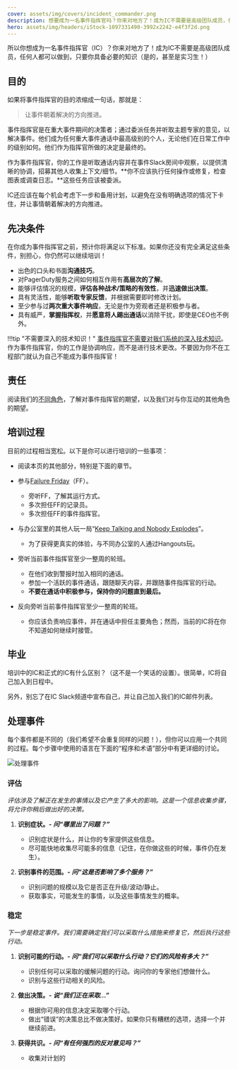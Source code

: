 ```yaml
---
cover: assets/img/covers/incident_commander.png
description: 想要成为一名事件指挥官吗？你来对地方了！成为IC不需要是高级团队成员，任何人都可以做到，只要你具备必要的知识（是的，甚至是实习生！）
hero: assets/img/headers/iStock-1097331490-3992x2242-e4f3f2d.png
---
```

所以你想成为一名事件指挥官（IC）？你来对地方了！成为IC不需要是高级团队成员，任何人都可以做到，只要你具备必要的知识（是的，甚至是实习生！）

## 目的
如果将事件指挥官的目的浓缩成一句话，那就是：

> 让事件朝着解决的方向推进。

事件指挥官是在重大事件期间的决策者；通过委派任务并听取主题专家的意见，以解决事件。他们成为任何重大事件通话中最高级别的个人，无论他们在日常工作中的级别如何。他们作为指挥官所做的决定是最终的。

作为事件指挥官，你的工作是听取通话内容并在事件Slack房间中观察，以提供清晰的协调，招募其他人收集上下文/细节。**你不应该执行任何操作或修复，检查图表或调查日志。**这些任务应该被委派。

IC还应该在每个机会考虑下一步和备用计划，以避免在没有明确选项的情况下卡住，并让事情朝着解决的方向推进。

## 先决条件
在你成为事件指挥官之前，预计你将满足以下标准。如果你还没有完全满足这些条件，别担心，你仍然可以继续培训！

* 出色的口头和书面**沟通技巧**。
* 对PagerDuty服务之间如何相互作用有**高层次的了解**。
* 能够评估情况的规模，**评估各种战术/策略的有效性**，并**迅速做出决策**。
* 具有灵活性，能够**听取专家反馈**，并根据需要即时修改计划。
* 至少参与过**两次重大事件响应**，无论是作为旁观者还是积极参与者。
* 具有威严，**掌握指挥权**，并**愿意将人踢出通话**以消除干扰，即使是CEO也不例外。

!!!tip "不需要深入的技术知识！"
    [事件指挥官不需要对我们系统的深入技术知识](../resources/anti_patterns.md#requiring-incident-commanders-to-have-deep-technical-knowledge)。作为事件指挥官，你的工作是协调响应，而不是进行技术更改。不要因为你不在工程部门就认为自己不能成为事件指挥官！

## 责任
阅读我们的[不同角色](../before/different_roles.md)，了解对事件指挥官的期望，以及我们对与你互动的其他角色的期望。

## 培训过程
目前的过程相当宽松。以下是你可以进行培训的一些事项：

* 阅读本页的其他部分，特别是下面的章节。

* 参与[Failure Friday](https://www.pagerduty.com/blog/failure-friday-at-pagerduty/)（FF）。
    * 旁听FF，了解其运行方式。
    * 多次担任FF的记录员。
    * 多次担任FF的事件指挥官。

* 与办公室里的其他人玩一局“[Keep Talking and Nobody Explodes](https://www.keeptalkinggame.com/)”。
    * 为了获得更真实的体验，与不同办公室的人通过Hangouts玩。

* 旁听当前事件指挥官至少一整周的轮班。
    * 在他们收到警报时加入相同的通话。
    * 参加一个活跃的事件通话，跟随聊天内容，并跟随事件指挥官的行动。
    * **不要在通话中积极参与，保持你的问题直到最后。**

* 反向旁听当前事件指挥官至少一整周的轮班。
    * 你应该负责响应事件，并在通话中担任主要角色；然而，当前的IC将在你不知道如何继续时接管。

## 毕业
培训中的IC和正式的IC有什么区别？（这不是一个笑话的设置）。很简单，IC将自己加入到日程中。

另外，别忘了在IC Slack频道中宣布自己，并让自己加入我们的IC邮件列表。

## 处理事件
每个事件都是不同的（我们希望不会重复同样的问题！），但你可以应用一个共同的过程。每个步骤中使用的语言在下面的“程序和术语”部分中有更详细的讨论。

![处理事件](../assets/img/misc/handling_incidents.png)

### 评估
_评估涉及了解正在发生的事情以及它产生了多大的影响。这是一个信息收集步骤，将允许你稍后做出好的决策。_

1. **识别症状。_- 问“哪里出了问题？”_**
    * 识别症状是什么，并让你的专家提供这些信息。
    * 尽可能快地收集尽可能多的信息（记住，在你做这些的时候，事件仍在发生）。

1. **识别事件的范围。_- 问“这是否影响了多个服务？”_**
    * 识别问题的规模以及它是否正在升级/波动/静止。
    * 获取事实，可能发生的事情，以及这些事情发生的概率。

### 稳定
_下一步是稳定事件。我们需要确定我们可以采取什么措施来修复它，然后执行这些行动。_

1. **识别可能的行动。_- 问“我们可以采取什么行动？它们的风险有多大？”_**
    * 识别任何可以采取的缓解问题的行动。询问你的专家他们想做什么。
    * 识别与这些行动相关的风险。

1. **做出决策。_- 说“我们正在采取...”_**
    * 根据你可用的信息决定采取哪个行动。
    * 做出“错误”的决策总比不做决策好。如果你只有糟糕的选项，选择一个并继续前进。

1. **获得共识。_- 问“有任何强烈的反对意见吗？”_**
    * 收集对计划的